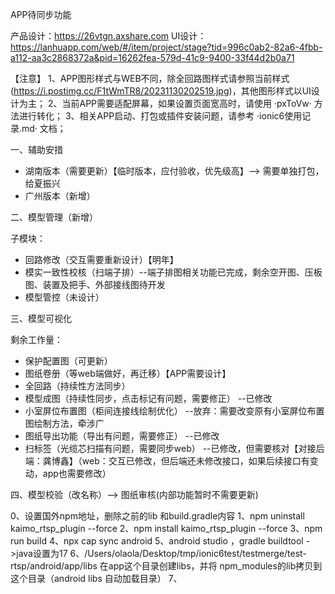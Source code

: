 APP待同步功能

产品设计：https://26vtgn.axshare.com
UI设计：https://lanhuapp.com/web/#/item/project/stage?tid=996c0ab2-82a6-4fbb-a112-aa3c2868372a&pid=16262fea-579d-41c9-9400-33f44d2b0a71

【注意】
  1、APP图形样式与WEB不同，除全回路图样式请参照当前样式(https://i.postimg.cc/F1tWmTR8/20231130202519.jpg)，其他图形样式以UI设计为主；
  2、当前APP需要适配屏幕，如果设置页面宽高时，请使用 ·pxToVw· 方法进行转化；
  3、相关APP启动、打包或插件安装问题，请参考 ·ionic6使用记录.md· 文档；

一、辅助安措

  - 湖南版本（需要更新）【临时版本，应付验收，优先级高】--> 需要单独打包，给夏振兴
  - 广州版本（新增）


二、模型管理（新增）

  子模块：
  - 回路修改（交互需要重新设计）【明年】
  - 模实一致性校核（扫端子排）--端子排图相关功能已完成，剩余空开图、压板图、装置及把手、外部接线图待开发
  - 模型管控（未设计）


三、模型可视化
 
  剩余工作量：
  - 保护配置图（可更新）
  - 图纸卷册（等web端做好，再迁移）【APP需要设计】
  - 全回路（持续性方法同步）
  - 模型成图（持续性同步，点击标记有问题，需要修正） --已修改
  - 小室屏位布置图（柜间连接线绘制优化） --放弃：需要改变原有小室屏位布置图绘制方法，牵涉广
  - 图纸导出功能（导出有问题，需要修正） --已修改
  - 扫标签（光缆芯扫描有问题，需要同步web） --已修改，但需要核对【对接后端：龚博鑫】（web：交互已修改，但后端还未修改接口，如果后续接口有变动，app也需要修改）

四、模型校验（改名称）--> 图纸审核(内部功能暂时不需要更新)


0、设置国外npm地址，删除之前的lib 和build.gradle内容
1、npm uninstall kaimo_rtsp_plugin --force
2、npm install kaimo_rtsp_plugin --force 
3、npm run build
4、npx cap sync android 
5、android studio ，gradle  buildtool ->java设置为17
6、/Users/olaola/Desktop/tmp/ionic6test/testmerge/test-rtsp/android/app/libs 在app这个目录创建libs，并将
npm_modules的lib拷贝到这个目录（android libs 自动加载目录）
7、